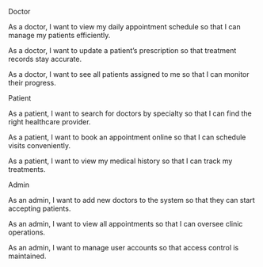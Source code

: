 Doctor

As a doctor, I want to view my daily appointment schedule so that I can manage my patients efficiently.

As a doctor, I want to update a patient’s prescription so that treatment records stay accurate.

As a doctor, I want to see all patients assigned to me so that I can monitor their progress.

Patient

As a patient, I want to search for doctors by specialty so that I can find the right healthcare provider.

As a patient, I want to book an appointment online so that I can schedule visits conveniently.

As a patient, I want to view my medical history so that I can track my treatments.

Admin

As an admin, I want to add new doctors to the system so that they can start accepting patients.

As an admin, I want to view all appointments so that I can oversee clinic operations.

As an admin, I want to manage user accounts so that access control is maintained.
